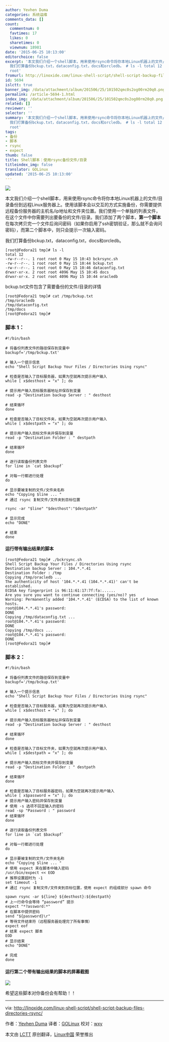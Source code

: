 ```yaml
---
author: Yevhen Duma
categories: 系统运维
comments_data: []
count:
  commentnum: 0
  favtimes: 17
  likes: 0
  sharetimes: 0
  viewnum: 18981
date: '2015-06-25 10:13:00'
editorchoice: false
excerpt: '本文我们介绍一个shell脚本，用来使用rsync命令将你本地Linux机器上的文件/目录备份到远程Linux服务器上。使用该脚本会以交互的方式实施备份，你需要提供远程备份服务器的主机名/ip地址和文件夹位置。我们使用一个单独的列表文件，在这个文件中你需要列出要备份的文件/目录。我们添加了两个脚本，第一个脚本在每次拷贝完一个文件后询问密码（如果你启用了ssh密钥验证，那么就不会询问密码），而第二个脚本中，则只会提示一次输入密码。
  我们打算备份bckup.txt，dataconfig.txt，docs和orcledb。 # ls -l total 12 -rw-r--r--. 1 root
  root'
fromurl: http://linoxide.com/linux-shell-script/shell-script-backup-files-directories-rsync/
id: 5694
islctt: true
banner_img: /data/attachment/album/201506/25/101502qmc0s2og00rm20q0.png
permalink: /article-5694-1.html
index_img: /data/attachment/album/201506/25/101502qmc0s2og00rm20q0.png.thumb.jpg
related: []
reviewer: ''
selector: ''
summary: '本文我们介绍一个shell脚本，用来使用rsync命令将你本地Linux机器上的文件/目录备份到远程Linux服务器上。使用该脚本会以交互的方式实施备份，你需要提供远程备份服务器的主机名/ip地址和文件夹位置。我们使用一个单独的列表文件，在这个文件中你需要列出要备份的文件/目录。我们添加了两个脚本，第一个脚本在每次拷贝完一个文件后询问密码（如果你启用了ssh密钥验证，那么就不会询问密码），而第二个脚本中，则只会提示一次输入密码。
  我们打算备份bckup.txt，dataconfig.txt，docs和orcledb。 # ls -l total 12 -rw-r--r--. 1 root
  root'
tags:
- 备份
- 脚本
- rsync
- expect
thumb: false
title: Shell脚本：使用rsync备份文件/目录
titleindex_img: false
translator: GOLinux
updated: '2015-06-25 10:13:00'
---
```


![](/data/attachment/album/201506/25/101502qmc0s2og00rm20q0.png)


本文我们介绍一个shell脚本，用来使用rsync命令将你本地Linux机器上的文件/目录备份到远程Linux服务器上。使用该脚本会以交互的方式实施备份，你需要提供远程备份服务器的主机名/ip地址和文件夹位置。我们使用一个单独的列表文件，在这个文件中你需要列出要备份的文件/目录。我们添加了两个脚本，**第一个脚本**在每次拷贝完一个文件后询问密码（如果你启用了ssh密钥验证，那么就不会询问密码），而第二个脚本中，则只会提示一次输入密码。


我们打算备份bckup.txt，dataconfig.txt，docs和orcledb。



```
[root@Fedora21 tmp]# ls -l
total 12
-rw-r--r--. 1 root root 0 May 15 10:43 bckrsync.sh
-rw-r--r--. 1 root root 0 May 15 10:44 bckup.txt
-rw-r--r--. 1 root root 0 May 15 10:46 dataconfig.txt
drwxr-xr-x. 2 root root 4096 May 15 10:45 docs
drwxr-xr-x. 2 root root 4096 May 15 10:44 oracledb

```

bckup.txt文件包含了需要备份的文件/目录的详情



```
[root@Fedora21 tmp]# cat /tmp/bckup.txt
/tmp/oracledb
/tmp/dataconfig.txt
/tmp/docs
[root@Fedora21 tmp]#

```

### 脚本 1：



```
#!/bin/bash

# 将备份列表文件的路径保存到变量中
backupf='/tmp/bckup.txt'

# 输入一个提示信息
echo "Shell Script Backup Your Files / Directories Using rsync"

# 检查是否输入了目标服务器，如果为空就再次提示用户输入
while [ x$desthost = "x" ]; do

# 提示用户输入目标服务器地址并保存到变量
read -p "Destination backup Server : " desthost

# 结束循环
done

# 检查是否输入了目标文件夹，如果为空就再次提示用户输入
while [ x$destpath = "x" ]; do

# 提示用户输入目标文件夹并保存到变量
read -p "Destination Folder : " destpath

# 结束循环
done

# 逐行读取备份列表文件
for line in `cat $backupf`

# 对每一行都进行处理
do

# 显示要被复制的文件/文件夹名称
echo "Copying $line ... "
# 通过 rsync 复制文件/文件夹到目标位置

rsync -ar "$line" "$desthost":"$destpath"

# 显示完成
echo "DONE"

# 结束
done

```

#### 运行带有输出结果的脚本



```
[root@Fedora21 tmp]# ./bckrsync.sh
Shell Script Backup Your Files / Directories Using rsync
Destination backup Server : 104.*.*.41
Destination Folder : /tmp
Copying /tmp/oracledb ...
The authenticity of host '104.*.*.41 (104.*.*.41)' can't be established.
ECDSA key fingerprint is 96:11:61:17:7f:fa:......
Are you sure you want to continue connecting (yes/no)? yes
Warning: Permanently added '104.*.*.41' (ECDSA) to the list of known hosts.
root@104.*.*.41's password:
DONE
Copying /tmp/dataconfig.txt ...
root@104.*.*.41's password:
DONE
Copying /tmp/docs ...
root@104.*.*.41's password:
DONE
[root@Fedora21 tmp]#

```

### 脚本 2：



```
#!/bin/bash

# 将备份列表文件的路径保存到变量中
backupf='/tmp/bckup.txt'

# 输入一个提示信息
echo "Shell Script Backup Your Files / Directories Using rsync"

# 检查是否输入了目标服务器，如果为空就再次提示用户输入
while [ x$desthost = "x" ]; do

# 提示用户输入目标服务器地址并保存到变量
read -p "Destination backup Server : " desthost

# 结束循环
done

# 检查是否输入了目标文件夹，如果为空就再次提示用户输入
while [ x$destpath = "x" ]; do

# 提示用户输入目标文件夹并保存到变量
read -p "Destination Folder : " destpath

# 结束循环
done

# 检查是否输入了目标服务器密码，如果为空就再次提示用户输入
while [ x$password = "x" ]; do
# 提示用户输入密码并保存到变量
# 使用 -s 选项不回显输入的密码
read -sp "Password : " password
# 结束循环
done

# 逐行读取备份列表文件
for line in `cat $backupf`

# 对每一行都进行处理
do

# 显示要被复制的文件/文件夹名称
echo "Copying $line ... "
# 使用 expect 来在脚本中输入密码
/usr/bin/expect << EOD
# 推荐设置超时为 -1 
set timeout -1
# 通过 rsync 复制文件/文件夹到目标位置，使用 expect 的组成部分 spawn 命令

spawn rsync -ar ${line} ${desthost}:${destpath}
# 上一行命令会等待 “password” 提示
expect "*?assword:*"
# 在脚本中提供密码
send "${password}\r"
# 等待文件结束符（远程服务器处理完了所有事情）
expect eof
# 结束 expect 脚本
EOD
# 显示结束
echo "DONE"

# 完成
done

```

#### 运行第二个带有输出结果的脚本的屏幕截图


![](/data/attachment/album/201506/25/101538i78tldd3pclt7l5p.png)


希望这些脚本对你备份会有帮助！！




---


via: <http://linoxide.com/linux-shell-script/shell-script-backup-files-directories-rsync/>


作者：[Yevhen Duma](http://linoxide.com/author/yevhend/) 译者：[GOLinux](https://github.com/GOLinux) 校对：[wxy](https://github.com/wxy)


本文由 [LCTT](https://github.com/LCTT/TranslateProject) 原创翻译，[Linux中国](https://linux.cn/) 荣誉推出